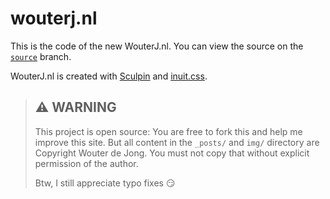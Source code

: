 # wouterj.nl

This is the code of the new WouterJ.nl. You can view the source on the
[`source`](tree/source) branch.

WouterJ.nl is created with [Sculpin](https://sculpin.io) and
[inuit.css](http://inuitcss.com).

 > ## :warning: WARNING
 >
 > This project is open source: You are free to fork this and help me improve
 > this site. But all content in the `_posts/` and `img/` directory are
 > Copyright Wouter de Jong. You must not copy that without explicit
 > permission of the author.
 >
 > Btw, I still appreciate typo fixes :smirk:
